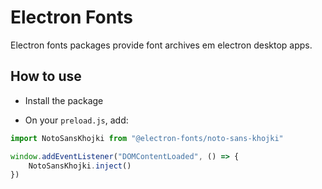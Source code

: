 # Electron Fonts

Electron fonts packages provide font archives em electron desktop apps.

## How to use

* Install the package

* On your `preload.js`, add:

```ts
import NotoSansKhojki from "@electron-fonts/noto-sans-khojki"

window.addEventListener("DOMContentLoaded", () => {
    NotoSansKhojki.inject()
})
```